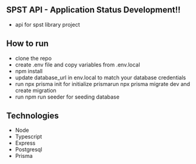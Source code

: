 ## SPST API - Application Status Development!!

- api for spst library project

## How to run

- clone the repo
- create .env file and copy variables from .env.local
- npm install
- update database_url in env.local to match your database credentials
- run npx prisma init for initialize prismarun npx prisma migrate dev and create migration
- run npm run seeder for seeding database

## Technologies

- Node
- Typescript
- Express
- Postgresql
- Prisma